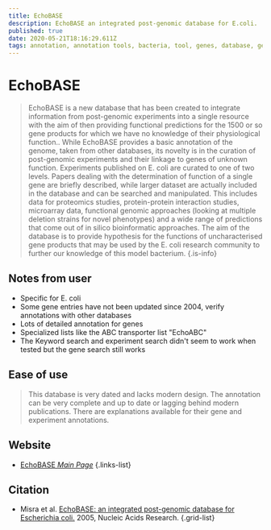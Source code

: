 ```yaml
---
title: EchoBASE
description: EchoBASE an integrated post-genomic database for E.coli.
published: true
date: 2020-05-21T18:16:29.611Z
tags: annotation, annotation tools, bacteria, tool, genes, database, gene annotation
---
```


# EchoBASE

> EchoBASE is a new database that has been created to integrate information from post-genomic experiments into a single resource with the aim of then providing functional predictions for the 1500 or so gene products for which we have no knowledge of their physiological function.. While EchoBASE provides a basic annotation of the genome, taken from other databases, its novelty is in the curation of post-genomic experiments and their linkage to genes of unknown function.
&NewLine;
Experiments published on E. coli are curated to one of two levels. Papers dealing with the determination of function of a single gene are briefly described, while larger dataset are actually included in the database and can be searched and manipulated. This includes data for proteomics studies, protein-protein interaction studies, microarray data, functional genomic approaches (looking at multiple deletion strains for novel phenotypes) and a wide range of predictions that come out of in silico bioinformatic approaches.
&NewLine;
The aim of the database is to provide hypothesis for the functions of uncharacterised gene products that may be used by the E. coli research community to further our knowledge of this model bacterium. 
{.is-info}

## Notes from user
- Specific for E. coli
- Some gene entries have not been updated since 2004, verify annotations with other databases
- Lots of detailed annotation for genes
- Specialized lists like the ABC transporter list "EchoABC"
- The Keyword search and experiment search didn't seem to work when tested but the gene search still works

## Ease of use
> This database is very dated and lacks modern design. The annotation can be very complete and up to date or lagging behind modern publications. There are explanations available for their gene and experiment annotations.




## Website

- [EchoBASE *Main Page*](https://www.york.ac.uk/res/thomas/howtouse.htm)
{.links-list}

## Citation

- Misra et al. [EchoBASE: an integrated post-genomic database for Escherichia coli.](https://academic.oup.com/nar/article/33/suppl_1/D329/2505248) 2005, Nucleic Acids Research.
{.grid-list}